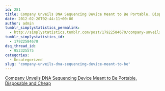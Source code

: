 ```yaml
---
id: 281
title: Company Unveils DNA Sequencing Device Meant to Be Portable, Disposable and Cheap
date: 2012-02-20T02:44:11+00:00
author: admin
tumblr_simplystatistics_permalink:
  - http://simplystatistics.tumblr.com/post/17922584670/company-unveils-dna-sequencing-device-meant-to-be
tumblr_simplystatistics_id:
  - 17922584670
dsq_thread_id:
  - 952325575
categories:
  - Uncategorized
slug: "company-unveils-dna-sequencing-device-meant-to-be"
---
```

[Company Unveils DNA Sequencing Device Meant to Be Portable, Disposable and Cheap](http://www.nytimes.com/2012/02/18/health/oxford-nanopore-unveils-tiny-dna-sequencing-device.html)
